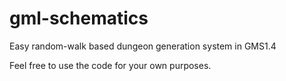 # gml-schematics
Easy random-walk based dungeon generation system in GMS1.4

Feel free to use the code for your own purposes.
